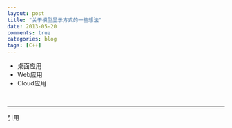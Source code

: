 ```yaml
---
layout: post
title: "关于模型显示方式的一些想法"
date: 2013-05-20
comments: true
categories: blog
tags: [C++] 
---
```

* 桌面应用
* Web应用
* Cloud应用
<br/>

---

引用<br/>
